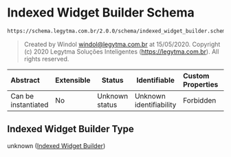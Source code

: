 # Indexed Widget Builder Schema

```txt
https://schema.legytma.com.br/2.0.0/schema/indexed_widget_builder.schema.json
```




> Created by Windol [windol@legytma.com.br](mailto:windol@legytma.com.br) at 15/05/2020.
> Copyright (c) 2020 Legytma Soluções Inteligentes (<https://legytma.com.br>). All rights reserved.
>

| Abstract            | Extensible | Status         | Identifiable            | Custom Properties | Additional Properties | Access Restrictions | Defined In                                                                                                |
| :------------------ | ---------- | -------------- | ----------------------- | :---------------- | --------------------- | ------------------- | --------------------------------------------------------------------------------------------------------- |
| Can be instantiated | No         | Unknown status | Unknown identifiability | Forbidden         | Allowed               | none                | [indexed_widget_builder.schema.json](../schema/indexed_widget_builder.schema.json) |

## Indexed Widget Builder Type

unknown ([Indexed Widget Builder](indexed_widget_builder.md))
